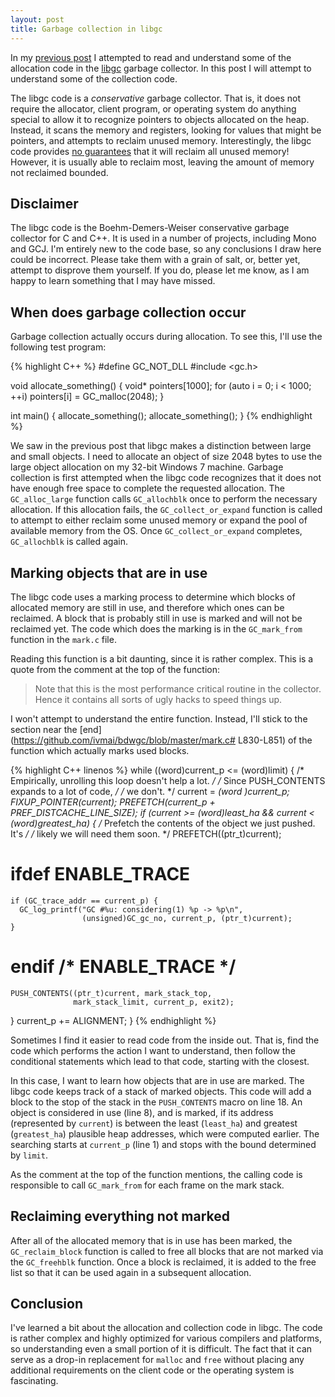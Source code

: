 ```yaml
---
layout: post
title: Garbage collection in libgc
---
```

In my [previous post](/reading-the-libgc-code) I attempted to read and understand some of the allocation code in the [libgc](https://github.com/ivmai/bdwgc/) garbage collector. In this post I will attempt to understand some of the collection code.

The libgc code is a _conservative_ garbage collector. That is, it does not require the allocator, client program, or operating system do anything special to allow it to recognize pointers to objects allocated on the heap. Instead, it scans the memory and registers, looking for values that might be pointers, and attempts to reclaim unused memory. Interestingly, the libgc code provides [no guarantees](https://github.com/ivmai/bdwgc/#general-description) that it will reclaim all unused memory! However, it is usually able to reclaim most, leaving the amount of memory not reclaimed bounded.

## Disclaimer
The libgc code is the Boehm-Demers-Weiser conservative garbage collector for C and C++. It is used in a number of projects, including Mono and GCJ. I'm entirely new to the code base, so any conclusions I draw here could be incorrect. Please take them with a grain of salt, or, better yet, attempt to disprove them yourself. If you do, please let me know, as I am happy to learn something that I may have missed.

## When does garbage collection occur
Garbage collection actually occurs during allocation. To see this, I'll use the following test program:

{% highlight C++ %}
#define GC_NOT_DLL
#include <gc.h>

void allocate_something() {
  void* pointers[1000];
  for (auto i = 0; i < 1000; ++i)
    pointers[i] = GC_malloc(2048);
}

int main() {
  allocate_something();
  allocate_something();
}
{% endhighlight %}

We saw in the previous post that libgc makes a distinction between large and small objects. I need to allocate an object of size 2048 bytes to use the large object allocation on my 32-bit Windows 7 machine. Garbage collection is first attempted when the libgc code recognizes that it does not have enough free space to complete the requested allocation. The `GC_alloc_large` function calls `GC_allochblk` once to perform the necessary allocation. If this allocation fails, the `GC_collect_or_expand` function is called to attempt to either reclaim some unused memory or expand the pool of available memory from the OS. Once `GC_collect_or_expand` completes, `GC_allochblk` is called again.

## Marking objects that are in use
The libgc code uses a marking process to determine which blocks of allocated memory are still in use, and therefore which ones can be reclaimed. A block that is probably still in use is marked and will not be reclaimed yet. The code which does the marking is in the `GC_mark_from` function in the `mark.c` file.

Reading this function is a bit daunting, since it is rather complex. This is a quote from the comment at the top of the function:

> Note that this is the most performance critical routine in the collector.  Hence it contains all sorts of ugly hacks to speed things up. 

I won't attempt to understand the entire function. Instead, I'll stick to the section near the [end](https://github.com/ivmai/bdwgc/blob/master/mark.c# L830-L851) of the function which actually marks used blocks.

{% highlight C++ linenos %}
while ((word)current_p <= (word)limit) {
  /* Empirically, unrolling this loop doesn't help a lot. */
  /* Since PUSH_CONTENTS expands to a lot of code,        */
  /* we don't.                                            */
  current = *(word *)current_p;
  FIXUP_POINTER(current);
  PREFETCH(current_p + PREF_DIST*CACHE_LINE_SIZE);
  if (current >= (word)least_ha && current < (word)greatest_ha) {
    /* Prefetch the contents of the object we just pushed.  It's  */
    /* likely we will need them soon.                             */
    PREFETCH((ptr_t)current);
# ifdef ENABLE_TRACE
    if (GC_trace_addr == current_p) {
      GC_log_printf("GC #%u: considering(1) %p -> %p\n",
                    (unsigned)GC_gc_no, current_p, (ptr_t)current);
    }
# endif /* ENABLE_TRACE */
    PUSH_CONTENTS((ptr_t)current, mark_stack_top,
                  mark_stack_limit, current_p, exit2);
  }
  current_p += ALIGNMENT;
}
{% endhighlight %}

Sometimes I find it easier to read code from the inside out. That is, find the code which performs the action I want to understand, then follow the conditional statements which lead to that code, starting with the closest.

In this case, I want to learn how objects that are in use are marked. The libgc code keeps track of a stack of marked objects. This code will add a block to the stop of the stack in the `PUSH_CONTENTS` macro on line 18. An object is considered in use (line 8), and is marked, if its address (represented by `current`) is between the least (`least_ha`) and greatest (`greatest_ha`) plausible heap addresses, which were computed earlier. The searching starts at `current_p` (line 1) and stops with the bound determined by `limit`.

As the comment at the top of the function mentions, the calling code is responsible to call `GC_mark_from` for each frame on the mark stack.

## Reclaiming everything not marked
After all of the allocated memory that is in use has been marked, the `GC_reclaim_block` function is called to free all blocks that are not marked via the `GC_freehblk` function. Once a block is reclaimed, it is added to the free list so that it can be used again in a subsequent allocation.

## Conclusion
I've learned a bit about the allocation and collection code in libgc. The code is rather complex and highly optimized for various compilers and platforms, so understanding even a small portion of it is difficult. The fact that it can serve as a drop-in replacement for `malloc` and `free` without placing any additional requirements on the client code or the operating system is fascinating.
